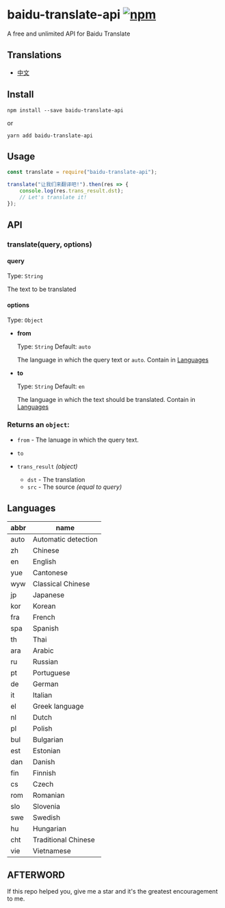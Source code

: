 # baidu-translate-api [![npm](https://img.shields.io/npm/v/baidu-translate-api.svg)](https://www.npmjs.com/package/baidu-translate-api)

A free and unlimited API for Baidu Translate

## Translations

- [中文](https://github.com/TimLuo465/baidu-translate-api/blob/master/zh-CN.md)

## Install

``` 
npm install --save baidu-translate-api 
```

or

``` 
yarn add baidu-translate-api
```

## Usage

``` js
const translate = require("baidu-translate-api");

translate("让我们来翻译吧!").then(res => {
    console.log(res.trans_result.dst);
    // Let's translate it!
});

```

## API

### translate(query, options)

#### query 

Type: `String`

The text to be translated

#### options

Type: `Object`

- **from** 

    Type: `String` Default: `auto`
    
    The language in which the query text or `auto`. Contain in [Languages ](#languages)

- **to**   

    Type: `String`  Default: `en`

    The language in which the text should be translated. Contain in [Languages ](#languages)
    
### Returns an `object`:
- `from` - The lanuage in which the query text.
- `to`
- `trans_result` *(object)*

    - `dst` - The translation
    - `src` - The source *(equal to query)*

## Languages

abbr | name
---|---
auto | Automatic detection
zh | Chinese
en | English
yue	| Cantonese
wyw	| Classical Chinese
jp	| Japanese
kor	| Korean
fra	| French
spa	| Spanish
th	| Thai
ara	| Arabic
ru	| Russian
pt	| Portuguese
de	| German
it	| Italian
el	| Greek language
nl	| Dutch
pl	| Polish
bul	| Bulgarian
est	| Estonian
dan	| Danish
fin	| Finnish
cs	| Czech
rom	| Romanian
slo	| Slovenia
swe	| Swedish
hu	| Hungarian
cht	| Traditional Chinese
vie	| Vietnamese

## AFTERWORD

If this repo helped you, give me a star and it's the greatest encouragement to me. 